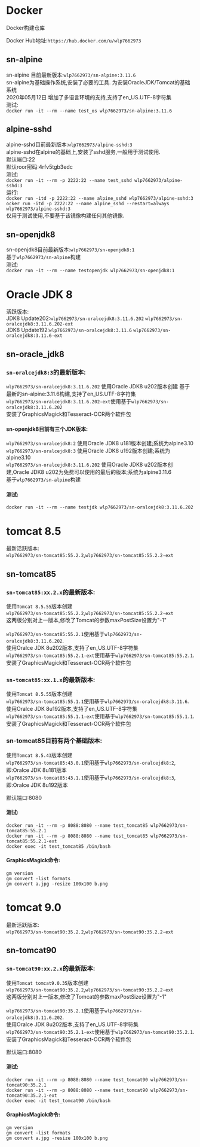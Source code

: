 # Docker
Docker构建仓库

Docker Hub地址:`https://hub.docker.com/u/wlp7662973`

## sn-alpine
sn-alpine 目前最新版本:`wlp7662973/sn-alpine:3.11.6`<br/>
sn-alpine为基础操作系统,安装了必要的工具. 为安装OracleJDK/Tomcat的基础系统<br/>
2020年05月12日 增加了多语言环境的支持,支持了en_US.UTF-8字符集<br/>
测试:<br/>
`docker run -it --rm --name test_os wlp7662973/sn-alpine:3.11.6`

## alpine-sshd
alpine-sshd目前最新版本:`wlp7662973/alpine-sshd:3`<br/>
alpine-sshd在alpine的基础上,安装了sshd服务,一般用于测试使用.<br/>
默认端口:22<br/>
默认roor密码:4rfv5tgb3edc<br/>
测试:<br/>
`docker run -it --rm -p 2222:22 --name test_sshd wlp7662973/alpine-sshd:3`<br/>
运行:<br/>
`docker run -itd -p 2222:22 --name alpine_sshd wlp7662973/alpine-sshd:3`<br/>
`ocker run -itd -p 2222:22 --name alpine_sshd --restart=always wlp7662973/alpine-sshd:3`<br/>
仅用于测试使用,不要基于该镜像构建任何其他镜像.

## sn-openjdk8
sn-openjdk8目前最新版本:`wlp7662973/sn-openjdk8:1`<br/>
基于`wlp7662973/sn-alpine`构建<br/>
测试:<br/>
`docker run -it --rm --name testopenjdk wlp7662973/sn-openjdk8:1`

# Oracle JDK 8
活跃版本:<br/>
JDK8 Update202:`wlp7662973/sn-oralcejdk8:3.11.6.202` `wlp7662973/sn-oralcejdk8:3.11.6.202-ext`<br/>
JDK8 Update192:`wlp7662973/sn-oralcejdk8:3.11.6` `wlp7662973/sn-oralcejdk8:3.11.6-ext`<br/>

## sn-oracle_jdk8
### `sn-oralcejdk8:3`的最新版本:<br/>
`wlp7662973/sn-oralcejdk8:3.11.6.202` 使用Oracle JDK8 u202版本创建 基于最新的sn-alpine:3.11.6构建,支持了en_US.UTF-8字符集<br/>
`wlp7662973/sn-oralcejdk8:3.11.6.202-ext`使用基于`wlp7662973/sn-oralcejdk8:3.11.6.202`<br/>
安装了GraphicsMagick和Tesseract-OCR两个软件包<br/>

#### sn-openjdk8目前有三个JDK版本:<br/>
`wlp7662973/sn-oralcejdk8:2` 使用Oracle JDK8 u181版本创建;系统为alpine3.10<br/>
`wlp7662973/sn-oralcejdk8:3` 使用Oracle JDK8 u192版本创建;系统为alpine3.10<br/>
`wlp7662973/sn-oralcejdk8:3.11.6.202` 使用Oracle JDK8 u202版本创建,Oracle JDK8 u202为免费可以使用的最后的版本;系统为alpine3.11.6<br/>
基于`wlp7662973/sn-alpine`构建<br/>

#### 测试:<br/>
`docker run -it --rm --name testjdk wlp7662973/sn-oralcejdk8:3.11.6.202`<br/>

# tomcat 8.5
最新活跃版本:<br/>
`wlp7662973/sn-tomcat85:55.2.2`,`wlp7662973/sn-tomcat85:55.2.2-ext`<br/>

## sn-tomcat85
### `sn-tomcat85:xx.2.x`的最新版本:<br/>
使用`Tomcat 8.5.55`版本创建<br/>
`wlp7662973/sn-tomcat85:55.2.2`,`wlp7662973/sn-tomcat85:55.2.2-ext`<br/>
这两版分别对上一版本,修改了Tomcat的参数maxPostSize设置为"-1"<br/>
<br/>
`wlp7662973/sn-tomcat85:55.2.1`使用基于`wlp7662973/sn-oralcejdk8:3.11.6.202`.<br/>
使用Oralce JDK 8u202版本,支持了en_US.UTF-8字符集<br/>
`wlp7662973/sn-tomcat85:55.2.1-ext`使用基于`wlp7662973/sn-tomcat85:55.2.1`.<br/>
安装了GraphicsMagick和Tesseract-OCR两个软件包<br/>

###  `sn-tomcat85:xx.1.x`的最新版本:<br/>
使用`Tomcat 8.5.55`版本创建<br/>
`wlp7662973/sn-tomcat85:55.1.1`使用基于`wlp7662973/sn-oralcejdk8:3.11.6`.<br/>
使用Oralce JDK 8u192版本,支持了en_US.UTF-8字符集<br/>
`wlp7662973/sn-tomcat85:55.1.1-ext`使用基于`wlp7662973/sn-tomcat85:55.1.1`.<br/>
安装了GraphicsMagick和Tesseract-OCR两个软件包<br/>

### sn-tomcat85目前有两个基础版本:<br/>
使用`Tomcat 8.5.43`版本创建<br/>
`wlp7662973/sn-tomcat85:43.0.1`使用基于`wlp7662973/sn-oralcejdk8:2`,即:Oralce JDK 8u181版本<br/>
`wlp7662973/sn-tomcat85:43.1.1`使用基于`wlp7662973/sn-oralcejdk8:3`,即:Oralce JDK 8u192版本<br/>

默认端口:8080<br/>

#### 测试:<br/>
`docker run -it --rm -p 8088:8080 --name test_tomcat85 wlp7662973/sn-tomcat85:55.2.1`<br/>
`docker run -it --rm -p 8088:8080 --name test_tomcat85 wlp7662973/sn-tomcat85:55.2.1-ext`<br/>
`docker exec -it test_tomcat85 /bin/bash`<br/>
#### GraphicsMagick命令:<br/>
`gm version`<br/>
`gm convert -list formats`<br/>
`gm convert a.jpg -resize 100x100 b.png`<br/>


# tomcat 9.0
最新活跃版本:<br/>
`wlp7662973/sn-tomcat90:35.2.2`,`wlp7662973/sn-tomcat90:35.2.2-ext`<br/>

## sn-tomcat90
### `sn-tomcat90:xx.2.x`的最新版本:<br/>
使用`Tomcat tomcat9.0.35`版本创建<br/>
`wlp7662973/sn-tomcat90:35.2.2`,`wlp7662973/sn-tomcat90:35.2.2-ext`<br/>
这两版分别对上一版本,修改了Tomcat的参数maxPostSize设置为"-1"<br/>
<br/>
`wlp7662973/sn-tomcat90:35.2.1`使用基于`wlp7662973/sn-oralcejdk8:3.11.6.202`.<br/>
使用Oralce JDK 8u202版本,支持了en_US.UTF-8字符集<br/>
`wlp7662973/sn-tomcat90:35.2.1-ext`使用基于`wlp7662973/sn-tomcat90:35.2.1`.<br/>
安装了GraphicsMagick和Tesseract-OCR两个软件包<br/>

默认端口:8080<br/>

#### 测试:<br/>
`docker run -it --rm -p 8088:8080 --name test_tomcat90 wlp7662973/sn-tomcat90:35.2.1`<br/>
`docker run -it --rm -p 8088:8080 --name test_tomcat90 wlp7662973/sn-tomcat90:35.2.1-ext`<br/>
`docker exec -it test_tomcat90 /bin/bash`<br/>
#### GraphicsMagick命令:<br/>
`gm version`<br/>
`gm convert -list formats`<br/>
`gm convert a.jpg -resize 100x100 b.png`<br/>



